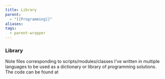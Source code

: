 ```yaml
---
title: Library
parent:
  - "[[Programming]]"
aliases: 
tags:
  - parent-wrapper
---
```

### Library
Note files corresponding to scripts/modules/classes I've written in multiple languages to be used as a dictionary or library of programming solutions. The code can be found at 